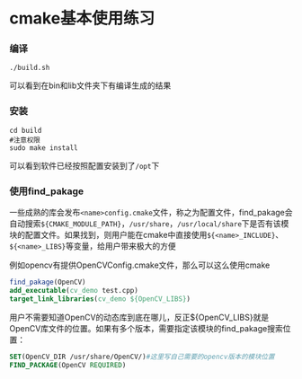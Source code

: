 # cmake基本使用练习

### 编译
```
./build.sh
```
可以看到在bin和lib文件夹下有编译生成的结果
### 安装
```
cd build
#注意权限
sudo make install
```
可以看到软件已经按照配置安装到了`/opt`下

### 使用find_pakage
一些成熟的库会发布`<name>config.cmake`文件，称之为配置文件，find_pakage会自动搜索`${CMAKE_MODULE_PATH}`，`/usr/share`，`/usr/local/share`下是否有该模块的配置文件。如果找到，则用户能在cmake中直接使用`${<name>_INCLUDE}`、`${<name>_LIBS}`等变量，给用户带来极大的方便

例如opencv有提供OpenCVConfig.cmake文件，那么可以这么使用cmake
```cmake
find_pakage(OpenCV)
add_executable(cv_demo test.cpp)
target_link_libraries(cv_demo ${OpenCV_LIBS})
```
用户不需要知道OpenCV的动态库到底在哪儿，反正${OpenCV_LIBS}就是OpenCV库文件的位置。如果有多个版本，需要指定该模块的find_pakage搜索位置：

```cmake
SET(OpenCV_DIR /usr/share/OpenCV/)#这里写自己需要的opencv版本的模块位置
FIND_PACKAGE(OpenCV REQUIRED)
```

